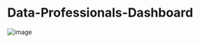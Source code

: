 # Data-Professionals-Dashboard
![image](https://user-images.githubusercontent.com/90332434/229994105-1be0d5bf-dedf-4a48-b30a-f61b4b39e9f4.png)

